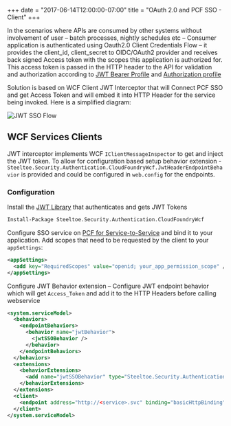 +++
date = "2017-06-14T12:00:00-07:00"
title = "OAuth 2.0 and PCF SSO - Client"
+++

In the scenarios where APIs are consumed by other systems without involvement of user – batch processes, nightly schedules etc – Consumer application is authenticated using Oauth2.0 Client Credentials Flow – it provides the client_id, client_secret to OIDC/OAuth2 provider and receives back signed Access token with the scopes this application is authorized for. This access token is passed in the HTTP header to the API for validation and authorization according to [JWT Bearer Profile](https://tools.ietf.org/html/rfc7523) and [Authorization profile](https://tools.ietf.org/html/rfc6750)

Solution is based on WCF Client JWT Interceptor that will Connect PCF SSO and get Access Token and will embed it into HTTP Header for the service being invoked. Here is a simplified diagram:

![JWT SSO Flow](/sso_img/client_cred.png)

## WCF Services Clients

JWT interceptor implements WCF `IClientMessageInspector`  to get and inject the JWT token. To allow for configuration based setup behavior extension - `Steeltoe.Security.Authentication.CloudFoundryWcf.JwtHeaderEndpointBehavior` is provided and could be configured in `web.config` for the endpoints.  

### Configuration

Install the [JWT Library][jwtlib] that authenticates and gets JWT Tokens

```ps
Install-Package Steeltoe.Security.Authentication.CloudFoundryWcf
```

Configure SSO service on [PCF for Service-to-Service][pcfsso] and bind it to your application. Add scopes that need to be requested by the client to your `appSettings`:

```xml
<appSettings>
  <add key="RequiredScopes" value="openid; your_app_permission_scope" />
</appSettings>
```

Configure JWT Behavior extension – Configure JWT endpoint behavior which will get `Access_Token` and add it to the HTTP Headers before calling webservice

```xml
<system.serviceModel>
  <behaviors>
    <endpointBehaviors>
      <behavior name="jwtBehavior">
        <jwtSSOBehavior />
      </behavior>
    </endpointBehaviors>
  </behaviors>
  <extensions>
    <behaviorExtensions>
      <add name="jwtSSOBehavior" type="Steeltoe.Security.Authentication.CloudFoundryWcf.JwtHeaderEndpointBehavior, Steeltoe.Security.Authentication.CloudFoundryWcf" />
    </behaviorExtensions>
  </extensions>
  <client>
    <endpoint address="http://<service>.svc" binding="basicHttpBinding" behaviorConfiguration="jwtBehavior" />
  </client>
</system.serviceModel>
```

[pcfsso]: https://docs.pivotal.io/p-identity/1-3/configure-apps/web-app.html "PCF SSO"
[jwtlib]: https://github.com/pivotalservices/Manulife-App-Replatforming/tree/master/net-libraries/CloudSecurity-JWT "JWT Library"
